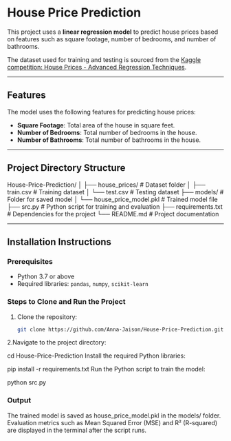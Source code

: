 # House Price Prediction

This project uses a **linear regression model** to predict house prices based on features such as square footage, number of bedrooms, and number of bathrooms. 

The dataset used for training and testing is sourced from the [Kaggle competition: House Prices - Advanced Regression Techniques](https://www.kaggle.com/c/house-prices-advanced-regression-techniques/data).

---

## Features
The model uses the following features for predicting house prices:
- **Square Footage**: Total area of the house in square feet.
- **Number of Bedrooms**: Total number of bedrooms in the house.
- **Number of Bathrooms**: Total number of bathrooms in the house.

---

## Project Directory Structure
House-Price-Prediction/ │ ├── house_prices/ # Dataset folder │ ├── train.csv # Training dataset │ └── test.csv # Testing dataset ├── models/ # Folder for saved model │ └── house_price_model.pkl # Trained model file ├── src.py # Python script for training and evaluation ├── requirements.txt # Dependencies for the project └── README.md # Project documentation

---

## Installation Instructions

### Prerequisites
- Python 3.7 or above
- Required libraries: `pandas`, `numpy`, `scikit-learn`

### Steps to Clone and Run the Project
1. Clone the repository:
   ```bash
   git clone https://github.com/Anna-Jaison/House-Price-Prediction.git
2.Navigate to the project directory:


cd House-Price-Prediction
Install the required Python libraries:


pip install -r requirements.txt
Run the Python script to train the model:

python src.py

### Output
The trained model is saved as house_price_model.pkl in the models/ folder.
Evaluation metrics such as Mean Squared Error (MSE) and R² (R-squared) are displayed in the terminal after the script runs.
